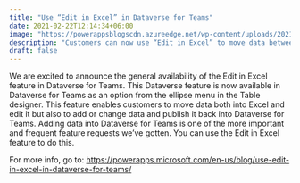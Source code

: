 ```yaml
---
title: "Use “Edit in Excel” in Dataverse for Teams"
date: 2021-02-22T12:14:34+06:00
image: "https://powerappsblogscdn.azureedge.net/wp-content/uploads/2021/02/Edit-in-Excel-Entry-point-DV4T.png"
description: "Customers can now use “Edit in Excel” to move data between Excel and Dataverse for Teams."
draft: false
---
```


We are excited to announce the general availability of the Edit in Excel feature in Dataverse for Teams.   This Dataverse feature is now available in Dataverse for Teams as an option from the ellipse menu in the Table designer.   This feature enables customers to move data both into Excel and edit it but also to add or change data and publish it back into Dataverse for Teams.  Adding data into Dataverse for Teams is one of the more important and frequent feature requests we’ve gotten.  You can use the Edit in Excel feature to do this.

For more info, go to: https://powerapps.microsoft.com/en-us/blog/use-edit-in-excel-in-dataverse-for-teams/
